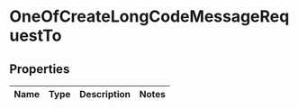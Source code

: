 # OneOfCreateLongCodeMessageRequestTo

## Properties
Name | Type | Description | Notes
------------ | ------------- | ------------- | -------------
